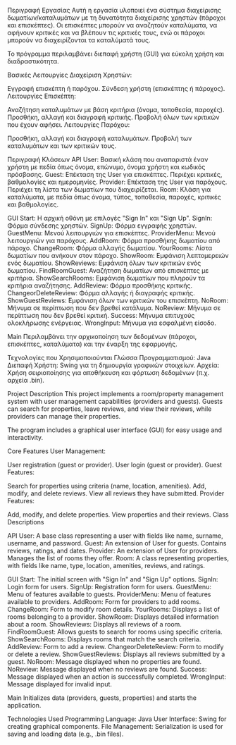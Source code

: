 Περιγραφή Εργασίας
Αυτή η εργασία υλοποιεί ένα σύστημα διαχείρισης δωματίων/καταλυμάτων με τη δυνατότητα διαχείρισης χρηστών (πάροχοι και επισκέπτες). Οι επισκέπτες μπορούν να αναζητούν καταλύματα, να αφήνουν κριτικές και να βλέπουν τις κριτικές τους, ενώ οι πάροχοι μπορούν να διαχειρίζονται τα καταλύματά τους.

Το πρόγραμμα περιλαμβάνει διεπαφή χρήστη (GUI) για εύκολη χρήση και διαδραστικότητα.

Βασικές Λειτουργίες
Διαχείριση Χρηστών:

Εγγραφή επισκέπτη ή παρόχου.
Σύνδεση χρήστη (επισκέπτης ή πάροχος).
Λειτουργίες Επισκέπτη:

Αναζήτηση καταλυμάτων με βάση κριτήρια (όνομα, τοποθεσία, παροχές).
Προσθήκη, αλλαγή και διαγραφή κριτικής.
Προβολή όλων των κριτικών που έχουν αφήσει.
Λειτουργίες Παρόχου:

Προσθήκη, αλλαγή και διαγραφή καταλυμάτων.
Προβολή των καταλυμάτων και των κριτικών τους.

Περιγραφή Κλάσεων
API
User: Βασική κλάση που αναπαριστά έναν χρήστη με πεδία όπως όνομα, επώνυμο, όνομα χρήστη και κωδικός πρόσβασης.
Guest: Επέκταση της User για επισκέπτες. Περιέχει κριτικές, βαθμολογίες και ημερομηνίες.
Provider: Επέκταση της User για παρόχους. Περιέχει τη λίστα των δωματίων που διαχειρίζεται.
Room: Κλάση για καταλύματα, με πεδία όπως όνομα, τύπος, τοποθεσία, παροχές, κριτικές και βαθμολογίες.

GUI
Start: Η αρχική οθόνη με επιλογές "Sign In" και "Sign Up".
SignIn: Φόρμα σύνδεσης χρηστών.
SignUp: Φόρμα εγγραφής χρηστών.
GuestMenu: Μενού λειτουργιών για επισκέπτες.
ProviderMenu: Μενού λειτουργιών για παρόχους.
AddRoom: Φόρμα προσθήκης δωματίου από πάροχο.
ChangeRoom: Φόρμα αλλαγής δωματίου.
YourRooms: Λίστα δωματίων που ανήκουν στον πάροχο.
ShowRoom: Εμφάνιση λεπτομερειών ενός δωματίου.
ShowReviews: Εμφάνιση όλων των κριτικών ενός δωματίου.
FindRoomGuest: Αναζήτηση δωματίων από επισκέπτες με κριτήρια.
ShowSearchRooms: Εμφάνιση δωματίων που πληρούν τα κριτήρια αναζήτησης.
AddReview: Φόρμα προσθήκης κριτικής.
ChangeorDeleteReview: Φόρμα αλλαγής ή διαγραφής κριτικής.
ShowGuestReviews: Εμφάνιση όλων των κριτικών του επισκέπτη.
NoRoom: Μήνυμα σε περίπτωση που δεν βρεθεί κατάλυμα.
NoReview: Μήνυμα σε περίπτωση που δεν βρεθεί κριτική.
Success: Μήνυμα επιτυχούς ολοκλήρωσης ενέργειας.
WrongInput: Μήνυμα για εσφαλμένη είσοδο.

Main
Περιλαμβάνει την αρχικοποίηση των δεδομένων (πάροχοι, επισκέπτες, καταλύματα) και την έναρξη της εφαρμογής.

Τεχνολογίες που Χρησιμοποιούνται
Γλώσσα Προγραμματισμού: Java
Διεπαφή Χρήστη: Swing για τη δημιουργία γραφικών στοιχείων.
Αρχεία: Χρήση σειριοποίησης για αποθήκευση και φόρτωση δεδομένων (π.χ. αρχεία .bin).



Project Description
This project implements a room/property management system with user management capabilities (providers and guests). Guests can search for properties, leave reviews, and view their reviews, while providers can manage their properties.

The program includes a graphical user interface (GUI) for easy usage and interactivity.

Core Features
User Management:

User registration (guest or provider).
User login (guest or provider).
Guest Features:

Search for properties using criteria (name, location, amenities).
Add, modify, and delete reviews.
View all reviews they have submitted.
Provider Features:

Add, modify, and delete properties.
View properties and their reviews.
Class Descriptions

API
User: A base class representing a user with fields like name, surname, username, and password.
Guest: An extension of User for guests. Contains reviews, ratings, and dates.
Provider: An extension of User for providers. Manages the list of rooms they offer.
Room: A class representing properties, with fields like name, type, location, amenities, reviews, and ratings.

GUI
Start: The initial screen with "Sign In" and "Sign Up" options.
SignIn: Login form for users.
SignUp: Registration form for users.
GuestMenu: Menu of features available to guests.
ProviderMenu: Menu of features available to providers.
AddRoom: Form for providers to add rooms.
ChangeRoom: Form to modify room details.
YourRooms: Displays a list of rooms belonging to a provider.
ShowRoom: Displays detailed information about a room.
ShowReviews: Displays all reviews of a room.
FindRoomGuest: Allows guests to search for rooms using specific criteria.
ShowSearchRooms: Displays rooms that match the search criteria.
AddReview: Form to add a review.
ChangeorDeleteReview: Form to modify or delete a review.
ShowGuestReviews: Displays all reviews submitted by a guest.
NoRoom: Message displayed when no properties are found.
NoReview: Message displayed when no reviews are found.
Success: Message displayed when an action is successfully completed.
WrongInput: Message displayed for invalid input.

Main
Initializes data (providers, guests, properties) and starts the application.

Technologies Used
Programming Language: Java
User Interface: Swing for creating graphical components.
File Management: Serialization is used for saving and loading data (e.g., .bin files).
